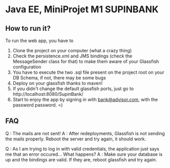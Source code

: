 Java EE, MiniProjet M1 SUPINBANK
================================


How to run it?
--------------

To run the web app, you have to 

1) Clone the project on your computer (what a crazy thing) <br />
2) Check the persistence.xml and JMS bindings (check the MessageSender class for that) to make them aware of your Glassfish configuration
3) You have to execute the two .sql file present on the project root on your DB Schema, if not, there may be some bugs
4) Deploy on your glassfish thanks to maven!
5) If you didn't change the default glassfish ports, just go to http://localhost:8080/SupinBank/
6) Start to enjoy the app by signing in with bank@advisor.com, with the password password. =)


FAQ
---

Q : The mails are not sent!
A : After redeployments, Glassfish is not sending the mails properly. Reboot the server and try again, it should work.

Q : As I am trying to log in with valid credentials, the application just says me that an error occured... What happens?
A : Make sure your database is up and the bindings are valid. If they are, reboot glassfish and try again.
